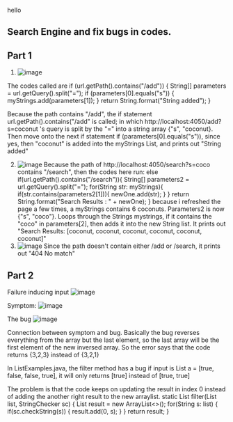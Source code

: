 hello
## Search Engine and fix bugs in codes. ##

## Part 1 ##
1. ![image](https://user-images.githubusercontent.com/114331111/195962781-04c2d95d-7de6-4fe1-b653-2f1008039ea7.png)

The codes called are
if (url.getPath().contains("/add")) {
            String[] parameters = url.getQuery().split("=");
            if (parameters[0].equals("s")) {
                myStrings.add(parameters[1]);
            }
            return String.format("String added");
}
        
Because the path contains "/add", the if statement url.getPath().contains("/add" is called; in which http://localhost:4050/add?s=coconut 's query is split by the "=" into a string array {"s", "coconut}. Then move onto the next if statement if (parameters[0].equals("s")), since yes, then "coconut" is added into the myStrings List, and prints out "String added"

2. ![image](https://user-images.githubusercontent.com/114331111/195963174-8499eee8-d898-418c-9beb-c86510d7fb32.png)
Because the path of http://localhost:4050/search?s=coco contains "/search", then the codes here run:
else if(url.getPath().contains("/search")){
            String[] parameters2 = url.getQuery().split("=");
            for(String str: myStrings){
                if(str.contains(parameters2[1])){
                    newOne.add(str);
                }
            }
            return String.format("Search Results : " + newOne);
        }
because i refreshed the page a few times, a myStrings contains 6 coconuts. Parameters2 is now {"s", "coco"}. Loops through the Strings mystrings, if it contains the "coco" in parameters[2], then adds it into the new String list. It prints out "Search Results: [coconut, coconut, coconut, coconut, coconut, coconut]" 
3. ![image](https://user-images.githubusercontent.com/114331111/195963433-188be959-8bca-4c70-86b2-ec6426d6d609.png)
Since the path doesn't contain either /add or /search, it prints out "404 No match"
## Part 2
Failure inducing input
![image](https://user-images.githubusercontent.com/114331111/195963695-2ff18788-b6cb-47e4-a1a7-df5a9385c41f.png)

Symptom:
![image](https://user-images.githubusercontent.com/114331111/195963711-0e88c71f-8920-4b33-b6d2-f386bb915ab6.png)

The bug
![image](https://user-images.githubusercontent.com/114331111/195963812-00c4d44d-902a-4e07-92f9-a504473c0cf5.png)

Connection between symptom and bug. Basically the bug reverses everything from the array but the last element, so the last array will be the first element of the new inversed array. So the error says that the code returns {3,2,3} instead of {3,2,1}



In ListExamples.java, the filter method has a bug
if input is List<String> a = [true, false, false, true], it will only returns [true] instead of [true, true]

The problem is that the code keeps on updating the result in index 0 instead of adding the another right result to the new arraylist. 
static List<String> filter(List<String> list, StringChecker sc) {
    List<String> result = new ArrayList<>();
    for(String s: list) {
      if(sc.checkString(s)) {
        result.add(0, s);
      }
    }
    return result;
  }



